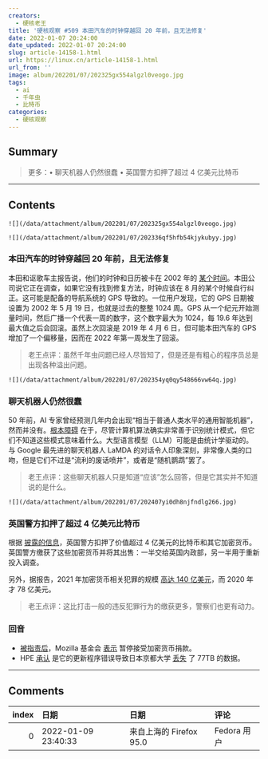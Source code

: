 ```yaml
---
creators:
  - 硬核老王
title: '硬核观察 #509 本田汽车的时钟穿越回 20 年前，且无法修复'
date: 2022-01-07 20:24:00
date_updated: 2022-01-07 20:24:00
slug: article-14158-1.html
url: https://linux.cn/article-14158-1.html
url_from: ''
image: album/202201/07/202325gx554algzl0veogo.jpg
tags:
  - ai
  - 千年虫
  - 比特币
categories:
  - 硬核观察
---
```


## Summary

> 更多：• 聊天机器人仍然很蠢 • 英国警方扣押了超过 4 亿美元比特币

***

<!-- more -->

## Contents

`![](/data/attachment/album/202201/07/202325gx554algzl0veogo.jpg)`

`![](/data/attachment/album/202201/07/202336qf5hfb54kjykubyy.jpg)`

### 本田汽车的时钟穿越回 20 年前，且无法修复

本田和讴歌车主报告说，他们的时钟和日历被卡在 2002 年的 [某个时间](https://jalopnik.com/honda-clocks-are-stuck-20-years-in-the-past-and-this-mi-1848306970)。本田公司说它正在调查，如果它没有找到修复方法，时钟应该在 8 月的某个时候自行纠正。这可能是配备的导航系统的 GPS 导致的。一位用户发现，它的 GPS 日期被设置为 2002 年 5 月 19 日，也就是过去的整整 1024 周。GPS 从一个纪元开始测量时间，然后广播一个代表一周的数字，这个数字最大为 1024，每 19.6 年达到最大值之后会回滚。虽然上次回滚是 2019 年 4 月 6 日，但可能本田汽车的 GPS 增加了一个偏移量，因而在 2022 年第一周发生了回滚。

> 
> 老王点评：虽然千年虫问题已经人尽皆知了，但是还是有粗心的程序员总是出现各种溢出问题。
> 
> 
> 

`![](/data/attachment/album/202201/07/202354yq0qy548666vw64q.jpg)`

### 聊天机器人仍然很蠢

50 年前，AI 专家曾经预测几年内会出现“相当于普通人类水平的通用智能机器”，然而并没有。[根本障碍](https://mindmatters.ai/2022/01/will-chatbots-replace-the-art-of-human-conversation/) 在于，尽管计算机算法确实非常善于识别统计模式，但它们不知道这些模式意味着什么。大型语言模型（LLM）可能是由统计学驱动的。与 Google 最先进的聊天机器人 LaMDA 的对话令人印象深刻，非常像人类的口吻，但是它们不过是“流利的废话喷井”，或者是“随机鹦鹉”罢了。

> 
> 老王点评：这些聊天机器人只是知道“应该”怎么回答，但是它其实并不知道说的是什么。
> 
> 
> 

`![](/data/attachment/album/202201/07/202407yi0dh8njfndlg266.jpg)`

### 英国警方扣押了超过 4 亿美元比特币

根据 [披露的信息](https://www.newscientist.com/article/mg25333681-800-uk-police-forces-have-seized-more-than-300-million-in-bitcoin/)，英国警方扣押了价值超过 4 亿美元的比特币和其它加密货币。英国警方缴获了这些加密货币并将其出售：一半交给英国内政部，另一半用于重新投入调查。

另外，据报告，2021 年加密货币相关犯罪的规模 [高达 140 亿美元](https://blog.chainalysis.com/reports/2022-crypto-crime-report-introduction/)，而 2020 年才 78 亿美元。

> 
> 老王点评：这比打击一般的违反犯罪行为的缴获更多，警察们也更有动力。
> 
> 
> 

### 回音

* [被指责后](https://linux.cn/article-14147-1.html)，Mozilla 基金会 [表示](https://twitter.com/mozilla/status/1479143340159422468) 暂停接受加密货币捐款。
* HPE [承认](https://www.techradar.com/news/this-hpe-software-update-accidentally-wiped-77tb-of-data) 是它的更新程序错误导致日本京都大学 [丢失](https://linux.cn/article-14135-1.html) 了 77TB 的数据。

***

## Comments

|   index | 日期                | 日期                                | 评论                 |
|--------:|:--------------------|:------------------------------------|:---------------------|
|       0 | 2022-01-09 23:40:33 | 来自上海的 Firefox 95.0|Fedora 用户 | Thanks for the echo. |
